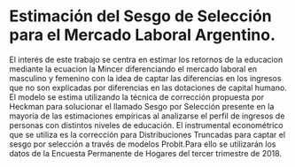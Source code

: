 # Estimación del Sesgo de Selección para el Mercado Laboral Argentino.
El interés de este trabajo se centra en estimar los retornos de la educacion mediante la ecuacion la Mincer diferenciando el mercado laboral en masculino y femenino con la idea de captar las diferencias en los ingresos que no son explicadas por diferencias en las dotaciones de capital humano. El modelo se estima utilizando la técnica de corrección propuesta por Heckman para solucionar el llamado Sesgo por Selección presente en la mayoría de las estimaciones empíricas al analizarse el perfil de ingresos de personas con distintos niveles de educación. El instrumental econométrico que se utiliza es la corrección para Distribuciones Truncadas para captar el sesgo por selección a través de modelos Probit.Para ello se utilizarán los datos de la Encuesta Permanente de Hogares del tercer trimestre de 2018.

